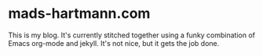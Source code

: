 # mads-hartmann.com

This is my blog. It's currently stitched together using a funky
combination of Emacs org-mode and jekyll. It's not nice, but it gets
the job done.

